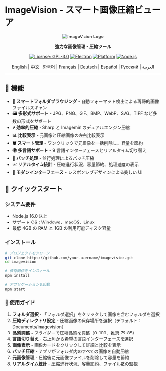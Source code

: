 # ImageVision - スマート画像圧縮ビューア

<div align="center">

![ImageVision Logo](https://via.placeholder.com/200x80/667eea/ffffff?text=ImageVision)

**強力な画像管理・圧縮ツール**

[![License: GPL-3.0](https://img.shields.io/badge/License-GPL--3.0-blue.svg)](https://opensource.org/licenses/GPL-3.0)
[![Electron](https://img.shields.io/badge/Electron-v27.0.0-blue.svg)](https://www.electronjs.org/)
[![Platform](https://img.shields.io/badge/Platform-Windows%20%7C%20macOS%20%7C%20Linux-lightgrey.svg)](https://github.com/electron/electron)
[![Node.js](https://img.shields.io/badge/Node.js-v16.0+-green.svg)](https://nodejs.org/)

[English](README.md) | [中文](README.zh-CN.md) | [한국어](README.ko.md) | [Français](README.fr.md) | [Deutsch](README.de.md) | [Español](README.es.md) | [Русский](README.ru.md) | [العربية](README.ar.md)

</div>

---

## 🌟 機能

- **📁 スマートフォルダブラウジング** - 自動フォーマット検出による再帰的画像ファイルスキャン
- **🖼️ 多形式サポート** - JPG、PNG、GIF、BMP、WebP、SVG、TIFF など多数の形式をサポート
- **⚡ 効率的圧縮** - Sharp と Imagemin のデュアルエンジン圧縮
- **📊 比較表示** - 元画像と圧縮画像の左右比較表示
- **🗑️ スマート管理** - ワンクリックで元画像を一括削除し、容量を節約
- **🌍 多言語サポート** - 9 言語インターフェースとリアルタイム切り替え
- **💾 バッチ処理** - 並行処理によるバッチ圧縮
- **📈 リアルタイム統計** - 圧縮進行状況、容量節約、処理速度の表示
- **🎨 モダンインターフェース** - レスポンシブデザインによる美しい UI

## 🚀 クイックスタート

### システム要件

- Node.js 16.0 以上
- サポート OS：Windows、macOS、Linux
- 最低 4GB の RAM と 1GB の利用可能ディスク容量

### インストール

```bash
# プロジェクトをクローン
git clone https://github.com/your-username/imagevision.git
cd imagevision

# 依存関係をインストール
npm install

# アプリケーションを起動
npm start
```

### 📖 使用ガイド

1. **フォルダ選択** - 「フォルダ選択」をクリックして画像を含むフォルダを選択
2. **圧縮ディレクトリ設定** - 圧縮画像の保存場所を選択（デフォルト：Documents/imagevision）
3. **品質調整** - スライダーで圧縮品質を調整（0-100、推奨 75-85）
4. **言語切り替え** - 右上角から希望の言語インターフェースを選択
5. **画像表示** - 画像カードをクリックして詳細と比較を表示
6. **バッチ圧縮** - アプリがフォルダ内のすべての画像を自動圧縮
7. **元画像管理** - 圧縮後に元画像ファイルを削除して容量を節約
8. **リアルタイム統計** - 圧縮進行状況、容量節約、ファイル数の監視
